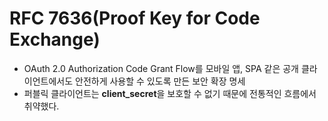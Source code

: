 # RFC 7636(Proof Key for Code Exchange)
- OAuth 2.0 Authorization Code Grant Flow를 모바일 앱, SPA 같은 공개 클라이언트에서도 안전하게 사용할 수 있도록 만든 보안 확장 명세
- 퍼블릭 클라이언트는 **client_secret**을 보호할 수 없기 때문에 전통적인 흐름에서 취약했다.

